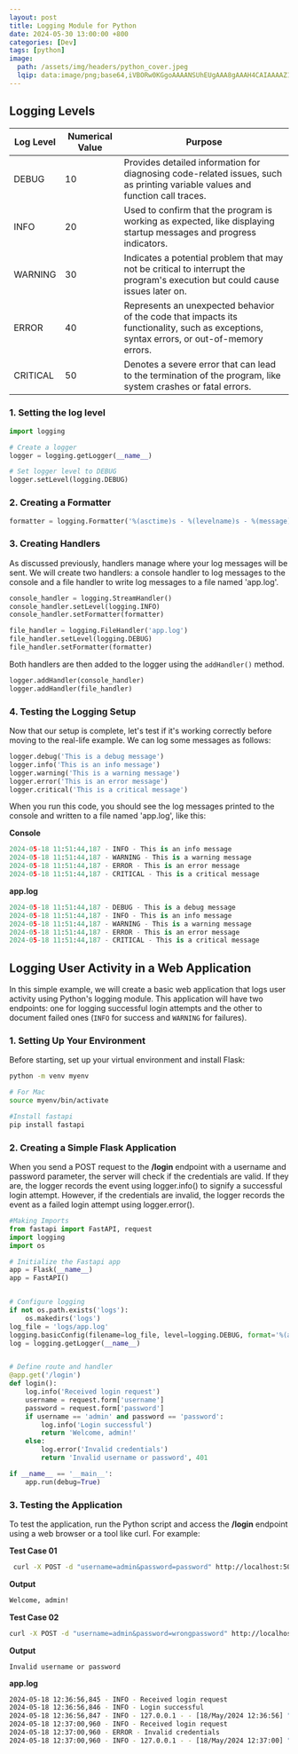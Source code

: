 ```yaml
---
layout: post
title: Logging Module for Python
date: 2024-05-30 13:00:00 +800
categories: [Dev]
tags: [python]
image:
  path: /assets/img/headers/python_cover.jpeg
  lqip: data:image/png;base64,iVBORw0KGgoAAAANSUhEUgAAA8gAAAH4CAIAAAAZ1VPRAALJIklEQVR4Aeyah5IbuxVE0aQ3h/eUv8L//1MOm/NumxaKp9TVZInO4e1d1QgDXNyMHgyG+vj59+Od
---
```


## Logging Levels

| Log Level | Numerical Value | Purpose                                                                                                                                   |
| --------- | --------------- | ----------------------------------------------------------------------------------------------------------------------------------------- |
| DEBUG     | 10              | Provides detailed information for diagnosing code-related issues, such as printing variable values and function call traces.              |
| INFO      | 20              | Used to confirm that the program is working as expected, like displaying startup messages and progress indicators.                        |
| WARNING   | 30              | Indicates a potential problem that may not be critical to interrupt the program's execution but could cause issues later on.              |
| ERROR     | 40              | Represents an unexpected behavior of the code that impacts its functionality, such as exceptions, syntax errors, or out-of-memory errors. |
| CRITICAL  | 50              | Denotes a severe error that can lead to the termination of the program, like system crashes or fatal errors.                              |

### 1. Setting the log level

```py
import logging

# Create a logger
logger = logging.getLogger(__name__)

# Set logger level to DEBUG
logger.setLevel(logging.DEBUG)
```

### 2. Creating a Formatter

```py
formatter = logging.Formatter('%(asctime)s - %(levelname)s - %(message)s')
```

### 3. Creating Handlers

As discussed previously, handlers manage where your log messages will be sent. We will create two handlers: a console handler to log messages to the console and a file handler to write log messages to a file named 'app.log'.

```py
console_handler = logging.StreamHandler()
console_handler.setLevel(logging.INFO)
console_handler.setFormatter(formatter)

file_handler = logging.FileHandler('app.log')
file_handler.setLevel(logging.DEBUG)
file_handler.setFormatter(formatter)
```

Both handlers are then added to the logger using the `addHandler()` method.

```py
logger.addHandler(console_handler)
logger.addHandler(file_handler)
```

### 4. Testing the Logging Setup

Now that our setup is complete, let's test if it's working correctly before moving to the real-life example. We can log some messages as follows:

```py
logger.debug('This is a debug message')
logger.info('This is an info message')
logger.warning('This is a warning message')
logger.error('This is an error message')
logger.critical('This is a critical message')
```

When you run this code, you should see the log messages printed to the console and written to a file named 'app.log', like this:

**Console**

```py
2024-05-18 11:51:44,187 - INFO - This is an info message
2024-05-18 11:51:44,187 - WARNING - This is a warning message
2024-05-18 11:51:44,187 - ERROR - This is an error message
2024-05-18 11:51:44,187 - CRITICAL - This is a critical message
```

**app.log**

```py
2024-05-18 11:51:44,187 - DEBUG - This is a debug message
2024-05-18 11:51:44,187 - INFO - This is an info message
2024-05-18 11:51:44,187 - WARNING - This is a warning message
2024-05-18 11:51:44,187 - ERROR - This is an error message
2024-05-18 11:51:44,187 - CRITICAL - This is a critical message
```

## Logging User Activity in a Web Application

In this simple example, we will create a basic web application that logs user activity using Python's logging module. This application will have two endpoints: one for logging successful login attempts and the other to document failed ones (`INFO` for success and `WARNING` for failures).

### 1. Setting Up Your Environment

Before starting, set up your virtual environment and install Flask:

```bash
python -m venv myenv

# For Mac
source myenv/bin/activate

#Install fastapi
pip install fastapi
```

### 2. Creating a Simple Flask Application

When you send a POST request to the **/login** endpoint with a username and password parameter, the server will check if the credentials are valid. If they are, the logger records the event using logger.info() to signify a successful login attempt. However, if the credentials are invalid, the logger records the event as a failed login attempt using logger.error().

```py
#Making Imports
from fastapi import FastAPI, request
import logging
import os

# Initialize the Fastapi app
app = Flask(__name__)
app = FastAPI()


# Configure logging
if not os.path.exists('logs'):
    os.makedirs('logs')
log_file = 'logs/app.log'
logging.basicConfig(filename=log_file, level=logging.DEBUG, format='%(asctime)s - %(levelname)s - %(message)s')
log = logging.getLogger(__name__)


# Define route and handler
@app.get('/login')
def login():
    log.info('Received login request')
    username = request.form['username']
    password = request.form['password']
    if username == 'admin' and password == 'password':
        log.info('Login successful')
        return 'Welcome, admin!'
    else:
        log.error('Invalid credentials')
        return 'Invalid username or password', 401

if __name__ == '__main__':
    app.run(debug=True)
```

### 3. Testing the Application

To test the application, run the Python script and access the **/login** endpoint using a web browser or a tool like curl. For example:

**Test Case 01**

```bash
 curl -X POST -d "username=admin&password=password" http://localhost:5000/login
```

**Output**

```bash
Welcome, admin!
```

**Test Case 02**

```bash
curl -X POST -d "username=admin&password=wrongpassword" http://localhost:5000/login
```

**Output**

```
Invalid username or password
```

**app.log**

```bash
2024-05-18 12:36:56,845 - INFO - Received login request
2024-05-18 12:36:56,846 - INFO - Login successful
2024-05-18 12:36:56,847 - INFO - 127.0.0.1 - - [18/May/2024 12:36:56] "POST /login HTTP/1.1" 200 -
2024-05-18 12:37:00,960 - INFO - Received login request
2024-05-18 12:37:00,960 - ERROR - Invalid credentials
2024-05-18 12:37:00,960 - INFO - 127.0.0.1 - - [18/May/2024 12:37:00] "POST /login HTTP/1.1" 200 -
```
